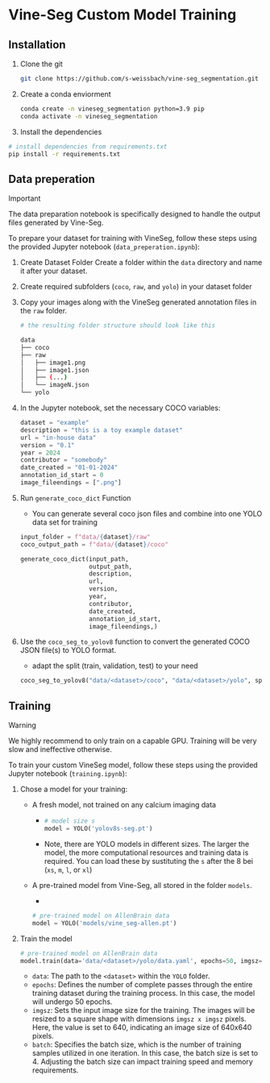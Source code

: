 # Vine-Seg Custom Model Training

## Installation

1. Clone the git
   
   ```bash
   git clone https://github.com/s-weissbach/vine-seg_segmentation.git
   ```

2. Create a conda enviorment
   
   ```bash
   conda create -n vineseg_segmentation python=3.9 pip
   conda activate -n vineseg_segmentation
   ```

3. Install the dependencies

```bash
# install dependencies from requirements.txt
pip install -r requirements.txt

```

## Data preperation

> [!IMPORTANT] 
> 
> The data preparation notebook is specifically designed to handle the output files generated by Vine-Seg.

To prepare your dataset for training with VineSeg, follow these steps using the provided Jupyter notebook (`data_preperation.ipynb`): 

1. Create Dataset Folder Create a folder within the `data` directory and name it after your dataset. 

2. Create required subfolders (`coco`, `raw`, and `yolo`) in your dataset folder 
   
   
   

3. Copy your images along with the VineSeg generated annotation files in the `raw` folder.
   
   ```bash
   # the resulting folder structure should look like this
   
   data
   ├── coco
   ├── raw
   │   ├── image1.png
   │   ├── image1.json
   │   ├── (...)
   │   └── imageN.json
   └── yolo
   ```

4. In the Jupyter notebook, set the necessary COCO variables:
   
   ```python
   dataset = "example"
   description = "this is a toy example dataset"
   url = "in-house data"
   version = "0.1"
   year = 2024
   contributor = "somebody"
   date_created = "01-01-2024"
   annotation_id_start = 0
   image_fileendings = [".png"]
   ```

5. Run `generate_coco_dict` Function
   
   - You can generate several coco json files and combine into one YOLO data set for training
   
   ```python
   input_folder = f"data/{dataset}/raw"
   coco_output_path = f"data/{dataset}/coco" 
   
   generate_coco_dict(input_path,
                      output_path,
                      description,
                      url,
                      version,
                      year,
                      contributor,
                      date_created,
                      annotation_id_start,
                      image_fileendings,)
   
   ```

6. Use the `coco_seg_to_yolov8` function to convert the generated COCO JSON file(s) to YOLO format.
   
   - adapt the split (train, validation, test) to your need
   
   ```python
   coco_seg_to_yolov8("data/<dataset>/coco", "data/<dataset>/yolo", splits=[0.8, 0.05, 0.15])
   ```

## Training

> [!WARNING]
> 
> We highly recommend to only train on a capable GPU. Training will be very slow and ineffective otherwise.

To train your custom VineSeg model, follow these steps using the provided Jupyter notebook (`training.ipynb`):

1. Chose a model for your training:
   
   - A fresh model, not trained on any calcium imaging data
     
     - ```python
       # model size s
       model = YOLO('yolov8s-seg.pt')
       ```
     
     - Note, there are YOLO models in different sizes. The larger the model, the more computational resources and training data is required. You can load these by sustituting the `s` after the 8 bei (`xs`, `m`, `l`, or `xl`)
   
   - A pre-trained model from Vine-Seg, all stored in the folder `models`. 
     
     - 
       
       ```python
       # pre-trained model on AllenBrain data
       model = YOLO('models/vine_seg-allen.pt')
       ```

2. Train the model
   ```python
   # pre-trained model on AllenBrain data
   model.train(data='data/<dataset>/yolo/data.yaml', epochs=50, imgsz=640, batch=4)
   ```
   - `data`:  The path to the `<dataset>` within the `YOLO` folder.
   - `epochs`: Defines the number of complete passes through the entire training dataset during the training process. In this case, the model will undergo 50 epochs.
   - `imgsz`: Sets the input image size for the training. The images will be resized to a square shape with dimensions `imgsz x imgsz` pixels. Here, the value is set to 640, indicating an image size of 640x640 pixels.
   - `batch`: Specifies the batch size, which is the number of training samples utilized in one iteration. In this case, the batch size is set to 4. Adjusting the batch size can impact training speed and memory requirements.

                

        
